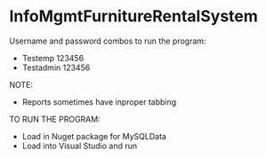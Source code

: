 # InfoMgmtFurnitureRentalSystem
Username and password combos to run the program:
* Testemp    123456
* Testadmin  123456
  
NOTE:
* Reports sometimes have inproper tabbing

TO RUN THE PROGRAM:
* Load in Nuget package for MySQLData
* Load into Visual Studio and run
